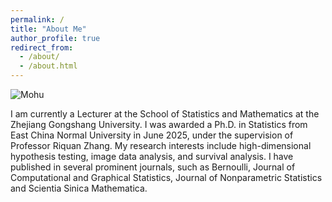 ```yaml
---
permalink: /
title: "About Me"
author_profile: true
redirect_from: 
  - /about/
  - /about.html
---
```

![Mohu](https://almostsurejhl.github.io/academicpages.github.io/images/Mohu.jpg)


I am currently a Lecturer at the School of Statistics and Mathematics at the Zhejiang Gongshang University. I was awarded a Ph.D. in Statistics from East China Normal University in June 2025, under the supervision of Professor Riquan Zhang. My research interests include high-dimensional hypothesis testing, image data analysis, and survival analysis. I have published in several prominent journals, such as Bernoulli,  Journal of Computational and Graphical Statistics, Journal of Nonparametric Statistics and Scientia Sinica Mathematica. 
